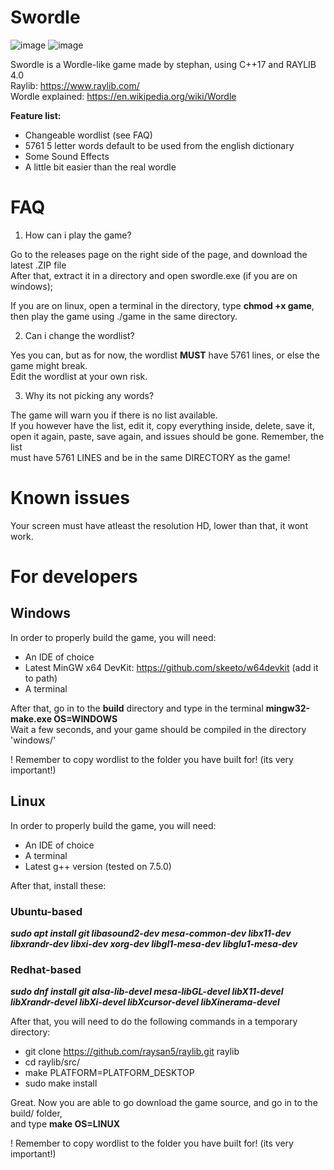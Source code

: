 # Swordle

![image](https://user-images.githubusercontent.com/67066397/162624780-3cb9e35c-7d7d-4c62-b543-525cd792263d.png)
![image](https://user-images.githubusercontent.com/67066397/162624743-58574694-1bc2-4c51-b170-0b5d041e9674.png)

Swordle is a Wordle-like game made by stephan, using C++17 and RAYLIB 4.0  
Raylib: https://www.raylib.com/  
Wordle explained: https://en.wikipedia.org/wiki/Wordle

**Feature list:**
- Changeable wordlist (see FAQ)
- 5761 5 letter words default to be used from the english dictionary
- Some Sound Effects
- A little bit easier than the real wordle

# FAQ

1. How can i play the game?

Go to the releases page on the right side of the page, and download the latest .ZIP file  
After that, extract it in a directory and open swordle.exe (if you are on windows);

If you are on linux, open a terminal in the directory, type **chmod +x game**,  
then play the game using ./game in the same directory.

2. Can i change the wordlist?

Yes you can, but as for now, the wordlist **MUST** have 5761 lines, or else the game might break.  
Edit the wordlist at your own risk.

3. Why its not picking any words?

The game will warn you if there is no list available.  
If you however have the list, edit it, copy everything inside, delete, save it,  
open it again, paste, save again, and issues should be gone. Remember, the list  
must have 5761 LINES and be in the same DIRECTORY as the game!

# Known issues

Your screen must have atleast the resolution HD, lower than that, it wont work.

# For developers

## Windows

In order to properly build the game, you will need:

- An IDE of choice
- Latest MinGW x64 DevKit: https://github.com/skeeto/w64devkit (add it to path)
- A terminal

After that, go in to the **build** directory and type in the terminal **mingw32-make.exe OS=WINDOWS**  
Wait a few seconds, and your game should be compiled in the directory 'windows/'

! Remember to copy wordlist to the folder you have built for! (its very important!)

## Linux

In order to properly build the game, you will need:

- An IDE of choice
- A terminal
- Latest g++ version (tested on 7.5.0)

After that, install these:

### Ubuntu-based

***sudo apt install git libasound2-dev mesa-common-dev libx11-dev libxrandr-dev libxi-dev xorg-dev libgl1-mesa-dev libglu1-mesa-dev***

### Redhat-based

***sudo dnf install git alsa-lib-devel mesa-libGL-devel libX11-devel libXrandr-devel libXi-devel libXcursor-devel libXinerama-devel***

After that, you will need to do the following commands in a temporary directory:

- git clone https://github.com/raysan5/raylib.git raylib
- cd raylib/src/
- make PLATFORM=PLATFORM_DESKTOP
- sudo make install

Great. Now you are able to go download the game source, and go in to the build/ folder,  
and type **make OS=LINUX**

! Remember to copy wordlist to the folder you have built for! (its very important!)

